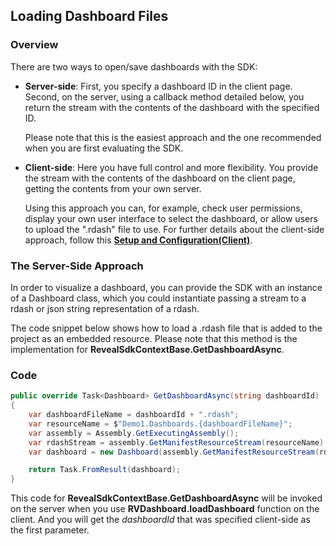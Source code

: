 ## Loading Dashboard Files

### Overview

There are two ways to open/save dashboards with the SDK:

  - **Server-side**: First, you specify a dashboard ID in the client page. Second, on the server, using a callback method detailed below, you return the stream with the contents of the dashboard with the specified ID.

    Please note that this is the easiest approach and the one
    recommended when you are first evaluating the SDK.

  - **Client-side**: Here you have full control and more flexibility. You provide the stream with the contents of the dashboard on the client page, getting the contents from your own server.

    Using this approach you can, for example, check user permissions, display your own user interface to select the dashboard, or allow users to upload the ".rdash" file to use. For further details about the client-side approach, follow this [**Setup and Configuration(Client)**](~/en/developer/web-sdk/setup-configuration.html#setup-and-configuration-client).

### The Server-Side Approach

In order to visualize a dashboard, you can provide the SDK with an instance of a Dashboard class, which you could instantiate passing a stream to a rdash or json string representation of a rdash.

The code snippet below shows how to load a .rdash file that is added to the project as an embedded resource. Please note that this method is the implementation for __RevealSdkContextBase.GetDashboardAsync__.

### Code

``` csharp
public override Task<Dashboard> GetDashboardAsync(string dashboardId)
{
    var dashboardFileName = dashboardId + ".rdash";
    var resourceName = $"Demo1.Dashboards.{dashboardFileName}";
    var assembly = Assembly.GetExecutingAssembly();
    var rdashStream = assembly.GetManifestResourceStream(resourceName)
    var dashboard = new Dashboard(assembly.GetManifestResourceStream(rdashStream));

    return Task.FromResult(dashboard);
}
```

This code for
__RevealSdkContextBase.GetDashboardAsync__
will be invoked on the server when you use **RVDashboard.loadDashboard** function on the client. And you will get the *dashboardId* that was specified client-side as the first parameter.
